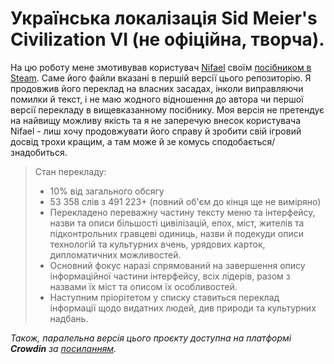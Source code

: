 # Українська локалізація Sid Meier's Civilization VI (не офіційна, творча).

На цю роботу мене змотивував користувач [Nifael](https://www.buymeacoffee.com/nifael) своїм [посібником в Steam](https://steamcommunity.com/sharedfiles/filedetails/?id=2868716728). Саме його файли вказані в першій версії цього репозиторію.
Я продовжив його переклад на власних засадах, інколи виправляючи помилки й текст, і не маю жодного відношення до автора чи першої версії перекладу в вищевказанному посібнику. Моя версія не претендує на найвищу можливу якість та я не заперечую внесок користувача Nifael - лиш хочу продовжувати його справу й зробити свій ігровий досвід трохи кращим, а там може й зе комусь сподобається/знадобиться.

> Стан перекладу:
> - 10% від загального обсягу
> - 53 358 слів з 491 223+ (повний об'єм до кінця ще не виміряно)
> - Перекладено переважну частину тексту меню та інтерфейсу, назви та описи більшості цивілізацій, епох, міст, жителів та підконтрольних гравцеві одиниць, назви й подекуди описи технологій та культурних вчень, урядових карток, дипломатичних можливостей.
> - Основний фокус наразі спрямований на завершення опису інформаційної частини інтерфейсу, всіх лідерів, разом з назвами їх міст та описом їх особливостей.
> - Наступним пріорітетом у списку ставиться переклад інформації щодо видатних людей, див природи та культурних надбань.

*Також, паралельна версія цього проєкту доступна на платформі __Crowdin__ за [посиланням](https://crowdin.com/project/fine-ukrainian-sid-meiers-civilization-vi).*
